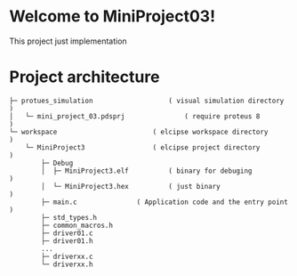 # Welcome to MiniProject03!
This project just implementation 

# Project architecture

    ├─ protues_simulation					( visual simulation directory			)
    │   └─ mini_project_03.pdsprj				( require proteus 8          			)
    └─ workspace 						( elcipse workspace directory			)
		└─ MiniProject3 				( elcipse project directory  			)
			├─ Debug
			│  ├─ MiniProject3.elf 			( binary for debuging        			)
			│  └─ MiniProject3.hex 			( just binary                			)
			├─ main.c 				( Application code and the entry point		)
			├─ std_types.h
			├─ common_macros.h
			├─ driver01.c
			├─ driver01.h
			...
			├─ driverxx.c
			└─ driverxx.h

